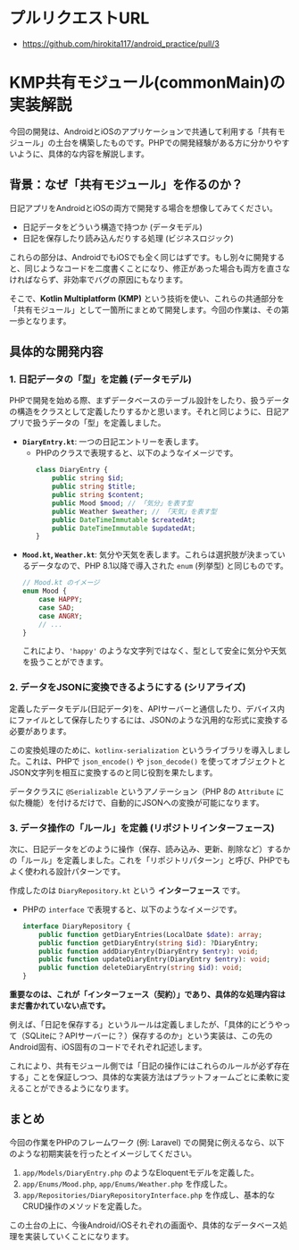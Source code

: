 # プルリクエストURL
- https://github.com/hirokita117/android_practice/pull/3

# KMP共有モジュール(commonMain)の実装解説

今回の開発は、AndroidとiOSのアプリケーションで共通して利用する「共有モジュール」の土台を構築したものです。PHPでの開発経験がある方に分かりやすいように、具体的な内容を解説します。

## 背景：なぜ「共有モジュール」を作るのか？

日記アプリをAndroidとiOSの両方で開発する場合を想像してみてください。

-   日記データをどういう構造で持つか (データモデル)
-   日記を保存したり読み込んだりする処理 (ビジネスロジック)

これらの部分は、AndroidでもiOSでも全く同じはずです。もし別々に開発すると、同じようなコードを二度書くことになり、修正があった場合も両方を直さなければならず、非効率でバグの原因にもなります。

そこで、**Kotlin Multiplatform (KMP)** という技術を使い、これらの共通部分を「共有モジュール」として一箇所にまとめて開発します。今回の作業は、その第一歩となります。

## 具体的な開発内容

### 1. 日記データの「型」を定義 (データモデル)

PHPで開発を始める際、まずデータベースのテーブル設計をしたり、扱うデータの構造をクラスとして定義したりするかと思います。それと同じように、日記アプリで扱うデータの「型」を定義しました。

-   **`DiaryEntry.kt`**: 一つの日記エントリーを表します。
    -   PHPのクラスで表現すると、以下のようなイメージです。
        ```php
        class DiaryEntry {
            public string $id;
            public string $title;
            public string $content;
            public Mood $mood; // 「気分」を表す型
            public Weather $weather; // 「天気」を表す型
            public DateTimeImmutable $createdAt;
            public DateTimeImmutable $updatedAt;
        }
        ```
-   **`Mood.kt`, `Weather.kt`**: 気分や天気を表します。これらは選択肢が決まっているデータなので、PHP 8.1以降で導入された `enum` (列挙型) と同じものです。
    ```php
    // Mood.kt のイメージ
    enum Mood {
        case HAPPY;
        case SAD;
        case ANGRY;
        // ...
    }
    ```
    これにより、`'happy'` のような文字列ではなく、型として安全に気分や天気を扱うことができます。

### 2. データをJSONに変換できるようにする (シリアライズ)

定義したデータモデル(日記データ)を、APIサーバーと通信したり、デバイス内にファイルとして保存したりするには、JSONのような汎用的な形式に変換する必要があります。

この変換処理のために、`kotlinx-serialization` というライブラリを導入しました。これは、PHPで `json_encode()` や `json_decode()` を使ってオブジェクトとJSON文字列を相互に変換するのと同じ役割を果たします。

データクラスに `@Serializable` というアノテーション（PHP 8の `Attribute` に似た機能）を付けるだけで、自動的にJSONへの変換が可能になります。

### 3. データ操作の「ルール」を定義 (リポジトリインターフェース)

次に、日記データをどのように操作（保存、読み込み、更新、削除など）するかの「ルール」を定義しました。これを「リポジトリパターン」と呼び、PHPでもよく使われる設計パターンです。

作成したのは `DiaryRepository.kt` という **インターフェース** です。

-   PHPの `interface` で表現すると、以下のようなイメージです。
    ```php
    interface DiaryRepository {
        public function getDiaryEntries(LocalDate $date): array;
        public function getDiaryEntry(string $id): ?DiaryEntry;
        public function addDiaryEntry(DiaryEntry $entry): void;
        public function updateDiaryEntry(DiaryEntry $entry): void;
        public function deleteDiaryEntry(string $id): void;
    }
    ```

**重要なのは、これが「インターフェース（契約）」であり、具体的な処理内容はまだ書かれていない点です。**

例えば、「日記を保存する」というルールは定義しましたが、「具体的にどうやって（SQLiteに？APIサーバーに？）保存するのか」という実装は、この先のAndroid固有、iOS固有のコードでそれぞれ記述します。

これにより、共有モジュール側では「日記の操作にはこれらのルールが必ず存在する」ことを保証しつつ、具体的な実装方法はプラットフォームごとに柔軟に変えることができるようになります。

## まとめ

今回の作業をPHPのフレームワーク (例: Laravel) での開発に例えるなら、以下のような初期実装を行ったとイメージしてください。

1.  `app/Models/DiaryEntry.php` のようなEloquentモデルを定義した。
2.  `app/Enums/Mood.php`, `app/Enums/Weather.php` を作成した。
3.  `app/Repositories/DiaryRepositoryInterface.php` を作成し、基本的なCRUD操作のメソッドを定義した。

この土台の上に、今後Android/iOSそれぞれの画面や、具体的なデータベース処理を実装していくことになります。
